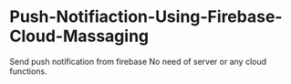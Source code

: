 # Push-Notifiaction-Using-Firebase-Cloud-Massaging
Send push notification from firebase No need of server or any cloud functions.
